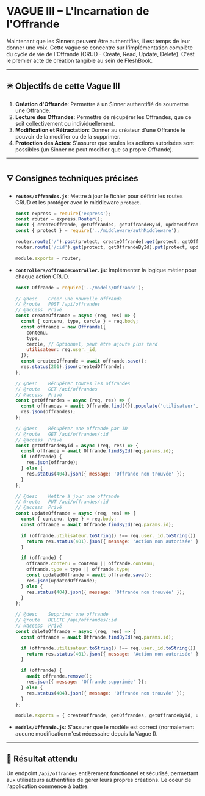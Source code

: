 # VAGUE III – L'Incarnation de l'Offrande

Maintenant que les Sinners peuvent être authentifiés, il est temps de leur donner une voix. Cette vague se concentre sur l'implémentation complète du cycle de vie de l'Offrande (CRUD - Create, Read, Update, Delete). C'est le premier acte de création tangible au sein de FleshBook.

---

## ✴️ Objectifs de cette Vague III

1.  **Création d'Offrande**: Permettre à un Sinner authentifié de soumettre une Offrande.
2.  **Lecture des Offrandes**: Permettre de récupérer les Offrandes, que ce soit collectivement ou individuellement.
3.  **Modification et Rétractation**: Donner au créateur d'une Offrande le pouvoir de la modifier ou de la supprimer.
4.  **Protection des Actes**: S'assurer que seules les actions autorisées sont possibles (un Sinner ne peut modifier que sa propre Offrande).

---

## 🜃 Consignes techniques précises

*   **`routes/offrandes.js`**: Mettre à jour le fichier pour définir les routes CRUD et les protéger avec le middleware `protect`.

    ```javascript
    const express = require('express');
    const router = express.Router();
    const { createOffrande, getOffrandes, getOffrandeById, updateOffrande, deleteOffrande } = require('../controllers/offrandeController');
    const { protect } = require('../middleware/authMiddleware');

    router.route('/').post(protect, createOffrande).get(protect, getOffrandes);
    router.route('/:id').get(protect, getOffrandeById).put(protect, updateOffrande).delete(protect, deleteOffrande);

    module.exports = router;
    ```

*   **`controllers/offrandeController.js`**: Implémenter la logique métier pour chaque action CRUD.

    ```javascript
    const Offrande = require('../models/Offrande');

    // @desc    Créer une nouvelle offrande
    // @route   POST /api/offrandes
    // @access  Privé
    const createOffrande = async (req, res) => {
      const { contenu, type, cercle } = req.body;
      const offrande = new Offrande({
        contenu,
        type,
        cercle, // Optionnel, peut être ajouté plus tard
        utilisateur: req.user._id,
      });
      const createdOffrande = await offrande.save();
      res.status(201).json(createdOffrande);
    };

    // @desc    Récupérer toutes les offrandes
    // @route   GET /api/offrandes
    // @access  Privé
    const getOffrandes = async (req, res) => {
      const offrandes = await Offrande.find({}).populate('utilisateur', 'nom');
      res.json(offrandes);
    };

    // @desc    Récupérer une offrande par ID
    // @route   GET /api/offrandes/:id
    // @access  Privé
    const getOffrandeById = async (req, res) => {
      const offrande = await Offrande.findById(req.params.id);
      if (offrande) {
        res.json(offrande);
      } else {
        res.status(404).json({ message: 'Offrande non trouvée' });
      }
    };

    // @desc    Mettre à jour une offrande
    // @route   PUT /api/offrandes/:id
    // @access  Privé
    const updateOffrande = async (req, res) => {
      const { contenu, type } = req.body;
      const offrande = await Offrande.findById(req.params.id);

      if (offrande.utilisateur.toString() !== req.user._id.toString()) {
        return res.status(401).json({ message: 'Action non autorisée' });
      }

      if (offrande) {
        offrande.contenu = contenu || offrande.contenu;
        offrande.type = type || offrande.type;
        const updatedOffrande = await offrande.save();
        res.json(updatedOffrande);
      } else {
        res.status(404).json({ message: 'Offrande non trouvée' });
      }
    };

    // @desc    Supprimer une offrande
    // @route   DELETE /api/offrandes/:id
    // @access  Privé
    const deleteOffrande = async (req, res) => {
      const offrande = await Offrande.findById(req.params.id);

      if (offrande.utilisateur.toString() !== req.user._id.toString()) {
        return res.status(401).json({ message: 'Action non autorisée' });
      }

      if (offrande) {
        await offrande.remove();
        res.json({ message: 'Offrande supprimée' });
      } else {
        res.status(404).json({ message: 'Offrande non trouvée' });
      }
    };

    module.exports = { createOffrande, getOffrandes, getOffrandeById, updateOffrande, deleteOffrande };
    ```

*   **`models/Offrande.js`**: S'assurer que le modèle est correct (normalement aucune modification n'est nécessaire depuis la Vague I).

---

## 📂 Résultat attendu

Un endpoint `/api/offrandes` entièrement fonctionnel et sécurisé, permettant aux utilisateurs authentifiés de gérer leurs propres créations. Le coeur de l'application commence à battre.
